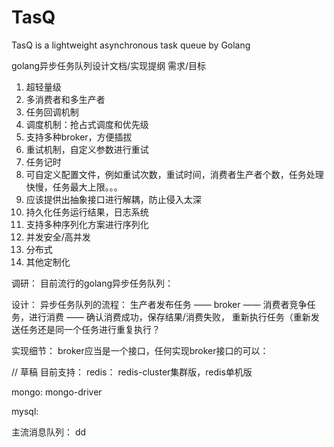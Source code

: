 # TasQ
TasQ is a lightweight asynchronous task queue by Golang

golang异步任务队列设计文档/实现提纲
需求/目标
1. 超轻量级
2. 多消费者和多生产者
3. 任务回调机制
4. 调度机制：抢占式调度和优先级
5. 支持多种broker，方便插拔
6. 重试机制，自定义参数进行重试
7. 任务记时
8. 可自定义配置文件，例如重试次数，重试时间，消费者生产者个数，任务处理快慢，任务最大上限。。。
9. 应该提供出抽象接口进行解耦，防止侵入太深
10. 持久化任务运行结果，日志系统
11. 支持多种序列化方案进行序列化
12. 并发安全/高并发
13. 分布式
14. 其他定制化

调研：
目前流行的golang异步任务队列：

设计：
异步任务队列的流程：
生产者发布任务 —— broker —— 消费者竞争任务，进行消费 —— 确认消费成功，保存结果/消费失败， 重新执行任务（重新发送任务还是同一个任务进行重复执行？

实现细节：
broker应当是一个接口，任何实现broker接口的可以：

// 草稿
目前支持：
redis：
redis-cluster集群版，redis单机版

mongo:
mongo-driver

mysql:

主流消息队列：
dd


